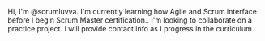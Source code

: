 Hi, I'm @scrumluvva.
I'm currently learning how Agile and Scrum interface before I begin Scrum Master certification..
I'm looking to collaborate on a practice project.
I will provide contact info as I progress in the curriculum.
